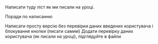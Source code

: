 Написати туду ліст як ми писали на уроці.

Поради по написанню

Написати просту версію без перевірки даних введених користувача і блокування кнопки (писати самим)
Додати перевірку даних користувача (як писали на уроці), підглядуйте в файли 
